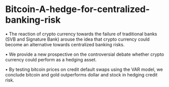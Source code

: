 # Bitcoin-A-hedge-for-centralized-banking-risk

• The reaction of crypto currency towards the failure of traditional banks (SVB and Signature Bank) arouse the idea that crypto currency could become an 
alternative towards centralized banking risks. 

• We provide a new prospective on the controversial debate whether crypto currency could perform as a hedging asset. 

• By testing bitcoin prices on credit default swaps using the VAR model, we conclude bitcoin and gold outperforms dollar and stock in hedging credit risk.
